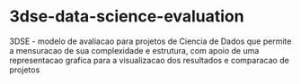 # 3dse-data-science-evaluation
 3DSE - modelo de avaliacao para projetos de Ciencia de Dados que permite a mensuracao de sua complexidade e estrutura, com apoio de uma representacao grafica para a visualizacao dos resultados e comparacao de projetos
